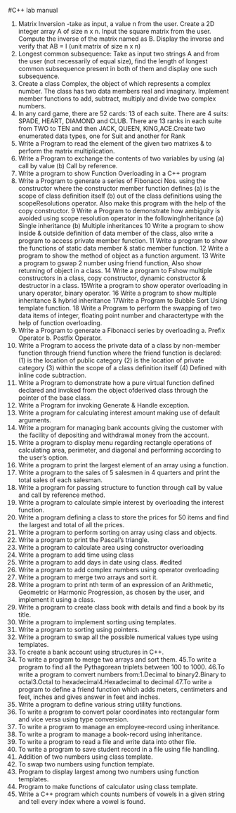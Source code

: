 #C++ lab manual
1. Matrix Inversion -take as input, a value n from the user. Create a 2D integer array A of size n
x n. Input the square matrix from the user. Compute the inverse of the matrix named as B.
Display the inverse and verify that AB = I (unit matrix of size n x n)
2. Longest common subsequence: Take as input two strings A and from the user (not necessarily
of equal size), find the length of longest common subsequence present in both of them and
display one such subsequence.
3. Create a class Complex, the object of which represents a complex number. The class has two
data members real and imaginary. Implement member functions to add, subtract, multiply and
divide two complex numbers.
4. In any card game, there are 52 cards: 13 of each suite. There are 4 suits: SPADE, HEART,
DIAMOND and CLUB. There are 13 ranks in each suite from TWO to TEN and then JACK,
QUEEN, KING,ACE.Create two enumerated data types, one for Suit and another for Rank
5. Write a Program to read the element of the given two matrixes & to perform the matrix
multiplication.
6. Write a Program to exchange the contents of two variables by using (a) call by value (b) Call
by reference.
7. Write a program to show Function Overloading in a C++ program
8. Write a Program to generate a series of Fibonacci Nos. using the constructor where the
constructor member function defines (a) is the scope of class definition itself (b) out of the class
definitions using the scopeResolutions operator. Also make this program with the help of the
copy constructor.
9 Write a Program to demonstrate how ambiguity is avoided using scope resolution operator in
the followingInheritance (a) Single inheritance (b) Multiple inheritances
10 Write a program to show inside & outside definition of data member of the class, also write a
program to access private member function.
11 Write a program to show the functions of static data member & static member function.
12 Write a program to show the method of object as a function argument.
13 Write a program to gswap 2 number using friend function, Also show returning of object in a
class.
14 Write a program to Fshow multiple constructors in a class, copy constructor, dynamic
constructor & destructor in a class.
15Write a program to show operator overloading in unary operator, binary operator.
16 Write a program to show multiple inheritance & hybrid inheritance
17Write a Program to Bubble Sort Using template function.
18 Write a Program to perform the swapping of two data items of integer, floating point number
and charactertype with the help of function overloading.
19. Write a Program to generate a Fibonacci series by overloading a. Prefix Operator b. Postfix
Operator.
20. Write a Program to access the private data of a class by non-member function through friend
function where the friend function is declared: (1) is the location of public category (2) is the
location of private category (3) within the scope of a class definition itself (4) Defined with
inline code subtraction.
21. Write a Program to demonstrate how a pure virtual function defined declared and invoked
from the object ofderived class through the pointer of the base class.
22. Write a Program for invoking Generate & Handle exception.
23. Write a program for calculating interest amount making use of default arguments.
24. Write a program for managing bank accounts giving the customer with the facility of
depositing and withdrawal money from the account.
25. Write a program to display menu regarding rectangle operations of calculating area,
perimeter, and diagonal and performing according to the user’s option.
26. Write a program to print the largest element of an array using a function.
27. Write a program to the sales of 5 salesmen in 4 quarters and print the total sales of each
salesman.
28. Write a program for passing structure to function through call by value and call by reference
method.
29. Write a program to calculate simple interest by overloading the interest function.
30. Write a program defining a class to store the prices for 50 items and find the largest and total
of all the prices.
31. Write a program to perform sorting on array using class and objects.
32. Write a program to print the Pascal’s triangle.
33. Write a program to calculate area using constructor overloading
34. Write a program to add time using class
35. Write a program to add days in date using class.  #edited
36. Write a program to add complex numbers using operator overloading
37. Write a program to merge two arrays and sort it.
38. Write a program to print nth term of an expression of an Arithmetic, Geometric or Harmonic
Progression, as chosen by the user, and implement it using a class.
39. Write a program to create class book with details and find a book by its title.
40. Write a program to implement sorting using templates.
41. Write a program to sorting using pointers.
42. Write a program to swap all the possible numerical values type using templates.
43. To create a bank account using structures in C++.
44. To write a program to merge two arrays and sort them.
45.To write a program to find all the Pythagorean triplets between 100 to 1000.
46.To write a program to convert numbers from:1.Decimal to binary2.Binary to octal3.Octal to
hexadecimal4.Hexadecimal to decimal
47.To write a program to define a friend function which adds meters, centimeters and feet, inches
and gives answer in feet and inches.
48. Write a program to define various string utility functions.
49. To write a program to convert polar coordinates into rectangular form and vice versa using
type conversion.
50. To write a program to manage an employee-record using inheritance.
51. To write a program to manage a book-record using inheritance.
52. To write a program to read a file and write data into other file.
53. To write a program to save student record in a file using file handling.
54. Addition of two numbers using class template.
55. To swap two numbers using function template.
56. Program to display largest among two numbers using function templates.
57. Program to make functions of calculator using class template.
58. Write a C++ program which counts numbers of vowels in a given string and tell every index
where a vowel is found.
